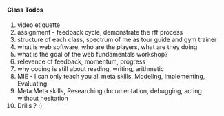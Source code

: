 #### Class Todos

1. video etiquette
1. assignment - feedback cycle, demonstrate the rff process
1. structure of each class, spectrum of me as tour guide and gym trainer
1. what is web software, who are the players, what are they doing
1. what is the goal of the web fundamentals workshop?
1. relevence of feedback, momentum, progress
1. why coding is still about reading, writing, arithmetic
1. MIE - I can only teach you all meta skills, Modeling, Implementing, Evaluating
1. Meta Meta skills, Researching documentation, debugging, acting without hesitation
1. Drills ? :)
